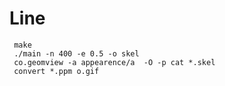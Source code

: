 # Line

     make
     ./main -n 400 -e 0.5 -o skel
     co.geomview -a appearence/a  -O -p cat *.skel
     convert *.ppm o.gif
